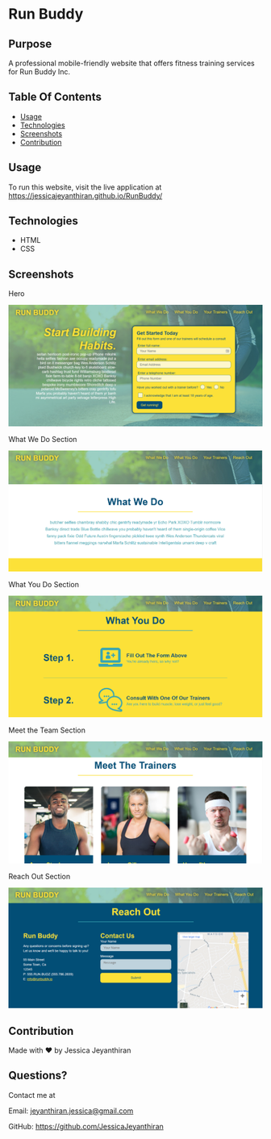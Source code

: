 # Run Buddy

## Purpose
A professional mobile-friendly website that offers fitness training services for Run Buddy Inc.

## Table Of Contents

* [Usage](#usage)
* [Technologies](#technologies)
* [Screenshots](#screenshots)
* [Contribution](#contribution)

## Usage

To run this website, visit the live application at https://jessicajeyanthiran.github.io/RunBuddy/ 

## Technologies
* HTML
* CSS

## Screenshots

Hero

![Project Screenshot](./assets/images/screenshot1.PNG)

What We Do Section

![Project Screenshot](./assets/images/screenshot2.PNG)

What You Do Section

![Project Screenshot](/assets/images/screenshot3.PNG)

Meet the Team Section

![Project Screenshot](/assets/images/screenshot4.PNG)

Reach Out Section

![Project Screenshot](/assets/images/screenshot5.PNG)

## Contribution
Made with ❤️ by Jessica Jeyanthiran

## Questions?

Contact me at 

Email: jeyanthiran.jessica@gmail.com

GitHub: https://github.com/JessicaJeyanthiran
